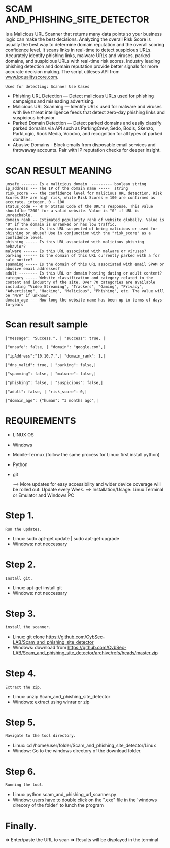 # SCAM AND_PHISHING_SITE_DETECTOR
Is a Malicious URL Scanner that returns many data points 
so your business logic can make the best decisions. Analyzing the 
overall Risk Score is usually the best way to determine domain 
reputation and the overall scoring confidence level. It scans 
links in real-time to detect suspicious URLs. Accurately identify 
phishing links, malware URLs and viruses, parked domains, and suspicious URLs with real-time risk scores. Industry leading phishing detection and domain reputation provide better signals for more accurate decision making. 
The script utileses API from www.ipqualityscore.com.

    Used for detecting: Scanner Use Cases
* Phishing URL Detection — Detect malicious URLs used for phishing campaigns and misleading advertising.
* Malicious URL Scanning — Identify URLs used for malware and viruses with live threat intelligence feeds that detect zero-day phishing links and suspicious behavior.
* Parked Domain Detection — Detect parked domains and easily classify parked domains via API such as ParkingCrew, Sedo, Bodis, Skenzo, ParkLogic, Rook Media, Voodoo, and recognition for all types of parked domains.
* Abusive Domains - Block emails from disposable email services and throwaway accounts. Pair with IP reputation checks for deeper insight.


# SCAN RESULT MEANING
    unsafe ------- Is a malicious domain  --------- boolean string
    ip_address --- The IP of the domain name -----  string
    risk_score --- the confidence level for malicious URL detection. Risk Scores 85+ are high risk, while Risk Scores = 100 are confirmed as accurate. integer, 0 - 100
    status_code -- HTTP Status Code of the URL's response. This value should be "200" for a valid website. Value is "0" if URL is unreachable.
    domain_rank -- Estimated popularity rank of website globally. Value is "0" if the domain is unranked or has low traffic.
    suspicious --- Is this URL suspected of being malicious or used for phishing or abuse? Use in conjunction with the "risk_score" as a confidence level.
    phishing ----- Is this URL associated with malicious phishing behavior?
    malware ------ Is this URL associated with malware or viruses?
    parking ------ Is the domain of this URL currently parked with a for sale notice?
    spamming ----- Is the domain of this URL associated with email SPAM or abusive email addresses?
    adult -------- Is this URL or domain hosting dating or adult content?
    category ----- Website classification and category related to the content and industry of the site. Over 70 categories are available including "Video Streaming", "Trackers", "Gaming", "Privacy", "Advertising", "Hacking", "Malicious", "Phishing", etc. The value will be "N/A" if unknown.
    domain_age --- How long the website name has been up in terms of days-to-years

# Scan result sample

    |"message": "Success.", | "success": true, |

    |"unsafe": false, | "domain": "google.com",|	

    |"ipAddress":"10.10.7.",| "domain_rank": 1,|

	|"dns_valid": true, | "parking": false,|
    
    |"spamming": false, | "malware": false,|

	|"phishing": false, | "suspicious": false,|

	|"adult": false, | "risk_score": 0,|

	|"domain_age": {"human": "3 months ago",|


# REQUIREMENTS
* LINUX OS
* Windows
* Mobile-Termux (follow the same process for Linux: first install python)
* Python 
* git


    
    ==> More updates for easy accessibility and wider device coverage will be rolled out: Update every Week.
    ==> Installation/Usage: Linux Terminal or Emulator and Windows PC

# Step 1.
    Run the updates.  
* Linux: sudo apt-get update | sudo apt-get upgrade
* Windows: not neccessary

# Step 2.
    Install git.
* Linux: apt-get install git 
* Windows: not neccessary

# Step 3.
    install the scanner.
* Linux: git clone https://github.com/CybSec-LAB/Scam_and_phishing_site_detector 
* Windows: download from  https://github.com/CybSec-LAB/Scam_and_phishing_site_detector/archive/refs/heads/master.zip

# Step 4.
    Extract the zip.
* Linux: unzip Scam_and_phishing_site_detector 
* Windows: extract using winrar or zip

# Step 5.
    Navigate to the tool directory.
* Linux: cd /home/user/folder/Scam_and_phishing_site_detector/Linux
* Window: Go to the windows directory of the download folder.

# Step 6.
    Running the tool. 
* Linux: python scam_and_phishing_url_scanner.py
* Window: users have to double click on the ".exe" file in the 'windows direcory of the folder' to lunch the program

# Finally.
=> Enter/paste the URL to scan
=> Results will be displayed in the terminal